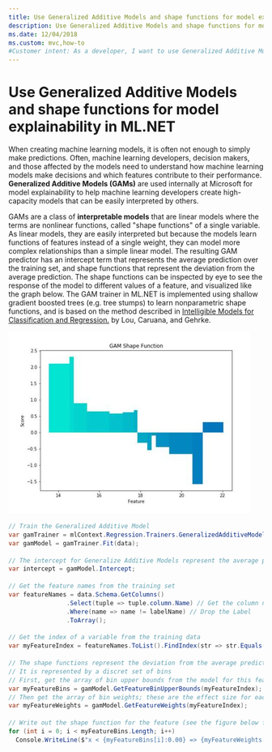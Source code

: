 ```yaml
---
title: Use Generalized Additive Models and shape functions for model explainability in ML.NET
description: Use Generalized Additive Models and shape functions for model explainability in ML.NET
ms.date: 12/04/2018
ms.custom: mvc,how-to
#Customer intent: As a developer, I want to use Generalized Additive Models in ML.NET to be able to analyze the shape function of my models so that I can understand how my machine learning models make decisions.
---
```

# Use Generalized Additive Models and shape functions for model explainability in ML.NET

When creating machine learning models, it is often not enough to simply make predictions. Often, machine learning developers, decision makers, and those affected by the models need to understand how machine learning models make decisions and which features contribute to their performance. **Generalized Additive Models (GAMs)** are used internally at Microsoft for model explainability to help machine learning developers create high-capacity models that can be easily interpreted by others.

GAMs are a class of **interpretable models** that are linear models where the terms are nonlinear functions, called "shape functions" of a single variable. As linear models, they are easily interpreted but because the models learn functions of features instead of a single weight, they can model more complex relationships than a simple linear model. The resulting GAM predictor has an intercept term that represents the average prediction over the training set, and shape functions that represent the deviation from the average prediction. The shape functions can be inspected by eye to see the response of the model to different values of a feature, and visualized like the graph below. The GAM trainer in ML.NET is implemented using shallow gradient boosted trees (e.g. tree stumps) to learn nonparametric shape functions, and is based on the method described in [Intelligible Models for Classification and Regression.](http://www.cs.cornell.edu/~yinlou/papers/lou-kdd12.pdf) by Lou, Caruana, and Gehrke.

![Generalized Additive Models shape function graph](./media/use-gams-for-model-explainability/gam-shape-function-graph.png)

```csharp
// Train the Generalized Additive Model
var gamTrainer = mlContext.Regression.Trainers.GeneralizedAdditiveModels()
var gamModel = gamTrainer.Fit(data);
 
// The intercept for Generalize Additive Models represent the average prediction for the training data
var intercept = gamModel.Intercept;
 
// Get the feature names from the training set
var featureNames = data.Schema.GetColumns()
                .Select(tuple => tuple.column.Name) // Get the column names
                .Where(name => name != labelName) // Drop the Label
                .ToArray();
 
// Get the index of a variable from the training data
var myFeatureIndex = featureNames.ToList().FindIndex(str => str.Equals("MyFeature"));
 
// The shape functions represent the deviation from the average prediction as a function of the feature value
// It is represented by a discret set of bins
// First, get the array of bin upper bounds from the model for this feature
var myFeatureBins = gamModel.GetFeatureBinUpperBounds(myFeatureIndex);
// Then get the array of bin weights; these are the effect size for each bin
var myFeatureWeights = gamModel.GetFeatureWeights(myFeatureIndex);
 
// Write out the shape function for the feature (see the figure below for what this looks like)
for (int i = 0; i < myFeatureBins.Length; i++)
  Console.WriteLine($"x < {myFeatureBins[i]:0.00} => {myFeatureWeights[i]:0.000}");
```